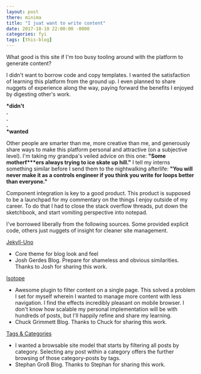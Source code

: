 ```yaml
---
layout: post
there: minima
title: "I juat want to write content"
date: 2017-10-10 22:00:00 -0000
categories: fyi
tags: [this-blog]
---
```


What good is this site if I'm too busy tooling around with the platform to generate content?

I didn't want to borrow code and copy templates. I wanted the satisfaction of learning this platform from the ground up. I even planned to share nuggets of experience along the way, paying forward the benefits I enjoyed by digesting other's work.


**\*didn't**  
**\.**  
**\.**  
**\.**  
**\*wanted**

Other people are smarter than me, more creative than me, and generously share ways to make this platform personal and attractive (on a subjective level). I'm taking my grandpa's veiled advice on this one: **"Some motherf\*\*\*ers always trying to ice skate up hill."** I tell my interns something similar before I send them to the nightwalking afterlife: **"You will never make it as a controls engineer if you think you write for loops better than everyone."**

Component integration is key to a good product. This product is supposed to be a launchpad for my commentary on the things I enjoy outside of my career. To do that I had to close the stack overflow threads, put down the sketchbook, and start vomiting perspective into notepad.

I've borrowed liberally from the following sources. Some provided explicit code, others just nuggets of insight for cleaner site management.   


[Jekyll-Uno](http://joshgerdes.com/2016/jekyll-uno-a-minimal-responsive-theme-for-jekyll/)
- Core theme for blog look and feel
- Josh Gerdes Blog. Prepare for shameless and obvious similarities. Thanks to Josh for sharing this work.

[Isotope](http://www.cagrimmett.com/projects/2016/09/15/jekyll-categories-isotope.html)
- Awesome plugin to filter content on a single page. This solved a problem I set for myself wherein I wanted to manage more content with less navigation. I find the effects incredibly pleasant on mobile browser. I don't know how scalable my personal implementation will be with hundreds of posts, but I'll happily refine and share my learning.
- Chuck Grimmett Blog. Thanks to Chuck for sharing this work.

[Tags & Categories](http://www.minddust.com/post/tags-and-categories-on-github-pages/)
- I wanted a browsable site model that starts by filtering all posts by category. Selecting any post within a category offers the further browsing of those category-posts by tags.
- Stephan Groß Blog. Thanks to Stephan for sharing this work.
